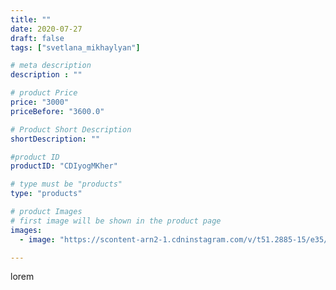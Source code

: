 ```yaml
---
title: ""
date: 2020-07-27
draft: false
tags: ["svetlana_mikhaylyan"]

# meta description
description : ""

# product Price
price: "3000"
priceBefore: "3600.0"

# Product Short Description
shortDescription: ""

#product ID
productID: "CDIyogMKher"

# type must be "products"
type: "products"

# product Images
# first image will be shown in the product page
images:
  - image: "https://scontent-arn2-1.cdninstagram.com/v/t51.2885-15/e35/115911564_173907624143519_1522823754402785224_n.jpg?se=7&tp=1&_nc_ht=scontent-arn2-1.cdninstagram.com&_nc_cat=111&_nc_ohc=oO6VL6u6nfcAX9NN7yN&ccb=7-4&oh=973080e2170c90f0e7808616a9d935c4&oe=608505CB&_nc_sid=86f79a&ig_cache_key=MjM2MjM2MDY5MDIyNDI3MzMyMw%3D%3D.2-ccb7-4"

---
```

lorem
